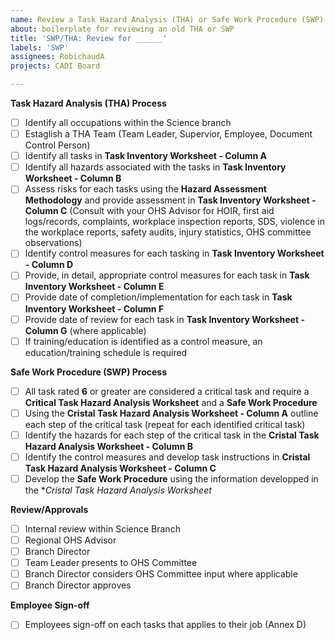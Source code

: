 ```yaml
---
name: Review a Task Hazard Analysis (THA) or Safe Work Procedure (SWP)
about: boilerplate for reviewing an old THA or SWP
title: 'SWP/THA: Review for ______'
labels: 'SWP'
assignees: RobichaudA
projects: CADI Board

---
```

**Task Hazard Analysis (THA) Process**
- [ ] Identify all occupations within the Science branch
- [ ] Estaglish a THA Team (Team Leader, Supervior, Employee, Document Control Person)
- [ ] Identify all tasks in **Task Inventory Worksheet - Column A**
- [ ] Identify all hazards associated with the tasks in **Task Inventory Worksheet - Column B**
- [ ] Assess risks for each tasks using the **Hazard Assessment Methodology** and provide assessment in **Task Inventory Worksheet - Column C** 
			(Consult with your OHS Advisor for HOIR, first aid logs/records, complaints, workplace inspection reports, SDS, violence in the workplace reports, safety audits, injury statistics, OHS committee observations)
- [ ] Identify control measures for each tasking in **Task Inventory Worksheet - Column D**
- [ ] Provide, in detail, appropriate control measures for each task in **Task Inventory Worksheet - Column E**
- [ ] Provide date of completion/implementation for each task in **Task Inventory Worksheet - Column F**
- [ ] Provide date of review for each task in **Task Inventory Worksheet - Column G** (where applicable)
- [ ] If training/education is identified as a control measure, an education/training schedule is required

**Safe Work Procedure (SWP) Process**
- [ ] All task rated **6** or greater are considered a critical task and require a **Critical Task Hazard Analysis Worksheet** and a **Safe Work Procedure**
- [ ] Using the **Cristal Task Hazard Analysis Worksheet - Column A** outline each step of the critical task (repeat for each identified critical task)
- [ ] Identify the hazards for each step of the critical task in the **Cristal Task Hazard Analysis Worksheet - Column B** 
- [ ] Identify the control measures and develop task instructions in **Cristal Task Hazard Analysis Worksheet - Column C**
- [ ] Develop the **Safe Work Procedure** using the information developped in the **Cristal Task Hazard Analysis Worksheet*

**Review/Approvals**
- [ ] Internal review within Science Branch
- [ ] Regional OHS Advisor
- [ ] Branch Director
- [ ] Team Leader presents to OHS Committee
- [ ] Branch Director considers OHS Committee input where applicable
- [ ] Branch Director approves

**Employee Sign-off**
- [ ] Employees sign-off on each tasks that applies to their job (Annex D)
